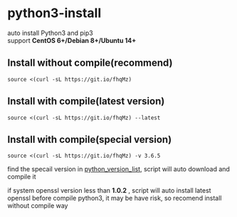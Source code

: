 # python3-install
auto install Python3 and pip3  
support **CentOS 6+/Debian 8+/Ubuntu 14+**

## Install without compile(recommend)
```
source <(curl -sL https://git.io/fhqMz)
```

## Install with compile(latest version)
```
source <(curl -sL https://git.io/fhqMz) --latest
```

## Install with compile(special version)
```
source <(curl -sL https://git.io/fhqMz) -v 3.6.5
```
find the specail version in [python_version_list](https://www.python.org/ftp/python/), script will auto download and compile it   

if system openssl version less than **1.0.2** , script will auto install latest openssl before compile python3, it may be have risk, so recomend install without compile way
